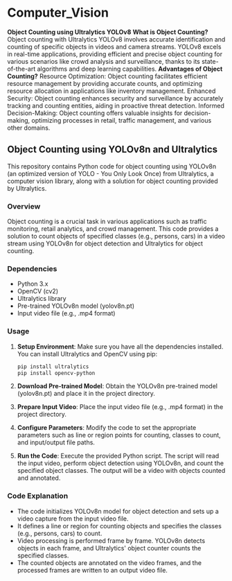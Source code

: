 # Computer_Vision
**Object Counting using Ultralytics YOLOv8**
**What is Object Counting?**
Object counting with Ultralytics YOLOv8 involves accurate identification and counting of specific objects in videos and camera streams. YOLOv8 excels in real-time applications, providing efficient and precise object counting for various scenarios like crowd analysis and surveillance, thanks to its state-of-the-art algorithms and deep learning capabilities.
**Advantages of Object Counting?**
Resource Optimization: Object counting facilitates efficient resource management by providing accurate counts, and optimizing resource allocation in applications like inventory management.
Enhanced Security: Object counting enhances security and surveillance by accurately tracking and counting entities, aiding in proactive threat detection.
Informed Decision-Making: Object counting offers valuable insights for decision-making, optimizing processes in retail, traffic management, and various other domains.

## Object Counting using YOLOv8n and Ultralytics

This repository contains Python code for object counting using YOLOv8n (an optimized version of YOLO - You Only Look Once) from Ultralytics, a computer vision library, along with a solution for object counting provided by Ultralytics.

### Overview

Object counting is a crucial task in various applications such as traffic monitoring, retail analytics, and crowd management. This code provides a solution to count objects of specified classes (e.g., persons, cars) in a video stream using YOLOv8n for object detection and Ultralytics for object counting.

### Dependencies

- Python 3.x
- OpenCV (cv2)
- Ultralytics library
- Pre-trained YOLOv8n model (yolov8n.pt)
- Input video file (e.g., .mp4 format)

### Usage

1. **Setup Environment**: Make sure you have all the dependencies installed. You can install Ultralytics and OpenCV using pip:
    ```bash
    pip install ultralytics
    pip install opencv-python
    ```

2. **Download Pre-trained Model**: Obtain the YOLOv8n pre-trained model (yolov8n.pt) and place it in the project directory.

3. **Prepare Input Video**: Place the input video file (e.g., .mp4 format) in the project directory.

4. **Configure Parameters**: Modify the code to set the appropriate parameters such as line or region points for counting, classes to count, and input/output file paths.

5. **Run the Code**: Execute the provided Python script. The script will read the input video, perform object detection using YOLOv8n, and count the specified object classes. The output will be a video with objects counted and annotated.

### Code Explanation

- The code initializes YOLOv8n model for object detection and sets up a video capture from the input video file.
- It defines a line or region for counting objects and specifies the classes (e.g., persons, cars) to count.
- Video processing is performed frame by frame. YOLOv8n detects objects in each frame, and Ultralytics' object counter counts the specified classes.
- The counted objects are annotated on the video frames, and the processed frames are written to an output video file.

